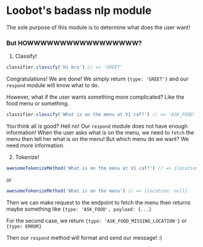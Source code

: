 # Loobot's badass nlp module
The sole purpose of this module is to determine what does the user want!

### But HOWWWWWWWWWWWWWWWWW?

1. Classify!
```javascript
classifier.classify('Hi bro') // => 'GREET'
```
Congratulations! We are done! We simply return `{type: 'GREET'}` and our
`respond` module will know what to do.

However, what if the user wants something more complicated? Like the food menu
or something.

```javascript
classifier.classify('What is on the menu at V1 caf?') // => 'ASK_FOOD'
```

You think all is good? Hell no! Our `respond` module does not have enough
information! When the user asks what is on the menu, we need to `fetch` the
menu then tell her what is on the menu! But which menu do we want? We need more
information.

2. Tokenize!
```javascript
awesomeTokenizeMethod('What is on the menu at V1 caf?') // => {location: 'V1'}
```

or

```javascript
awesomeTokenizeMethod('What is on the menu') // => {location: null}
```

Then we can make request to the endpoint to fetch the menu then returns
maybe something like `{type: 'ASK_FOOD', payload: {...}`

For the second case, we return `{type: 'ASK_FOOD_MISSING_LOCATION'}` or
`{type: ERROR}`

Then our `respond` method will format and send our message! :)
